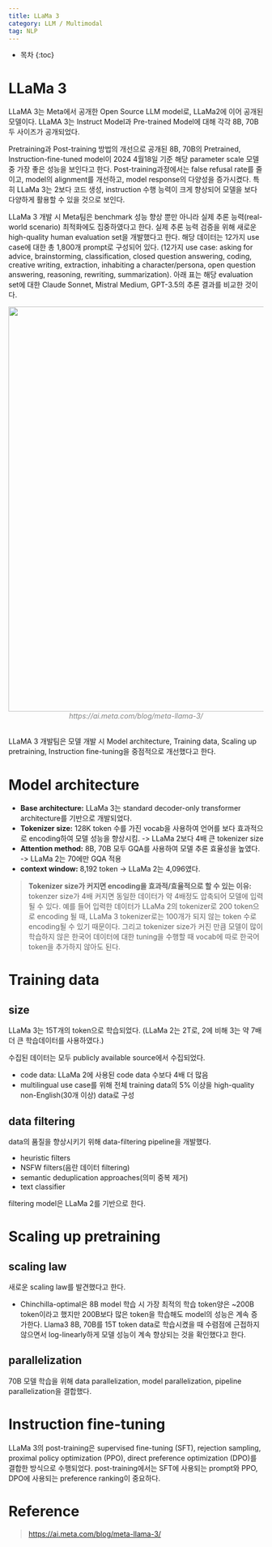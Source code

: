 ```yaml
---
title: LLaMa 3
category: LLM / Multimodal
tag: NLP
---
```








* 목차
{:toc}










# LLaMa 3
LLaMA 3는 Meta에서 공개한 Open Source LLM model로, LLaMa2에 이어 공개된 모델이다. 
LLaMA 3는 Instruct Model과 Pre-trained Model에 대해 각각 8B, 70B 두 사이즈가 공개되었다. 

Pretraining과 Post-training 방법의 개선으로 공개된 8B, 70B의 Pretrained, Instruction-fine-tuned model이 2024 4월18일 기준 해당 parameter scale 모델 중 가장 좋은 성능을 보인다고 한다. Post-training과정에서는 false refusal rate를 줄이고, model의 alignment를 개선하고, model response의 다양성을 증가시켰다. 특히 LLaMa 3는 2보다 코드 생성, instruction 수행 능력이 크게 향상되어 모델을 보다 다양하게 활용할 수 있을 것으로 보인다. 

LLaMa 3 개발 시 Meta팀은 benchmark 성능 향상 뿐만 아니라 실제 추론 능력(real-world scenario) 최적화에도 집중하였다고 한다. 실제 추론 능력 검증을 위해 새로운 high-quality human evaluation set을 개발했다고 한다. 해당 데이터는 12가지 use case에 대한 총 1,800개 prompt로 구성되어 있다. (12가지 use case: asking for advice, brainstorming, classification, closed question answering, coding, creative writing, extraction, inhabiting a character/persona, open question answering, reasoning, rewriting, summarization). 아래 표는 해당 evaluation set에 대한 Claude Sonnet, Mistral Medium, GPT-3.5의 추론 결과를 비교한 것이다.

<center><img width="800" src="https://github.com/finddme/finddme.github.io/assets/53667002/3a9d8f8f-20ab-4dcd-8ced-5454de03328c"></center>
<center><em style="color:gray;">https://ai.meta.com/blog/meta-llama-3/</em></center><br>


LLaMA 3 개발팀은 모델 개발 시 Model architecture, Training data, Scaling up pretraining, Instruction fine-tuning을 중점적으로 개선했다고 한다.

# Model architecture

- **Base architecture:** LLaMa 3는 standard decoder-only transformer architecture를 기반으로 개발되었다.
- **Tokenizer size:** 128K token 수를 가진 vocab을 사용하여 언어를 보다 효과적으로 encoding하여 모델 성능을 향상시킴. -> LLaMa 2보다 4배 큰 tokenizer size
- **Attention method:** 8B, 70B 모두 GQA를 사용하여 모델 추론 효율성을 높였다. -> LLaMa 2는 70에만 GQA 적용
- **context window:** 8,192 token -> LLaMa 2는 4,096였다.

> **Tokenizer size가 커지면 encoding을 효과적/효율적으로 할 수 있는 이유:**
> tokenzer size가 4배 커지면 동일한 데이터가 약 4배정도 압축되어 모델에 입력될 수 있다.
> 예를 들어 입력한 데이터가 LLaMa 2의 tokenizer로 200 token으로 encoding 될 때, LLaMa 3 tokenizer로는 100개가 되지 않는 token 수로 encoding될 수 있기 때문이다.
> 그리고 tokenizer size가 커진 만큼 모델이 많이 학습하지 않은 한국어 데이터에 대한 tuning을 수행할 때 vocab에 따로 한국어 token을 추가하지 않아도 된다.

# Training data

## size
LLaMa 3는 15T개의 token으로 학습되었다. (LLaMa 2는 2T로, 2에 비해 3는 약 7배 더 큰 학습데이터를 사용하였다.)

수집된 데이터는 모두 publicly available source에서 수집되었다.

- code data: LLaMa 2에 사용된 code data 수보다 4배 더 많음
- multilingual use case를 위해 전체 training data의 5% 이상을 high-quality non-English(30개 이상) data로 구성

## data filtering

data의 품질을 향상시키기 위해 data-filtering pipeline을 개발했다. 

- heuristic filters
- NSFW filters(음란 데이터 filtering)
- semantic deduplication approaches(의미 중복 제거)
- text classifier

filtering model은 LLaMa 2를 기반으로 한다.

# Scaling up pretraining

## scaling law
새로운 scaling law를 발견했다고 한다.

- Chinchilla-optimal은 8B model 학습 시 가장 최적의 학습 token양은 ~200B token이라고 했지만 200B보다 많은 token을 학습해도 model의 성능은 계속 증가한다.
  Llama3 8B, 70B를 15T token data로 학습시켰을 때 수렴점에 근접하지 않으면서 log-linearly하게 모델 성능이 계속 향상되는 것을 확인했다고 한다.
  
## parallelization

70B 모델 학습을 위해 data parallelization, model parallelization, pipeline parallelization을 결합했다. 


# Instruction fine-tuning

LLaMa 3의 post-training은 supervised fine-tuning (SFT), rejection sampling, proximal policy optimization (PPO), direct preference optimization (DPO)를 결합한 방식으로 수행되었다. post-training에서는 SFT에 사용되는 prompt와 PPO, DPO에 사용되는 preference ranking이 중요하다. 


# Reference

> https://ai.meta.com/blog/meta-llama-3/
